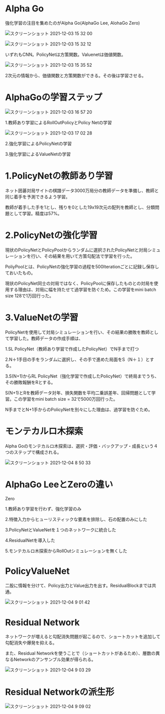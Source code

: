 # Alpha Go

強化学習の注目を集めたのがAlpha Go(AlphaGo Lee, AlohaGo Zero)

![スクリーンショット 2021-12-03 15 32 00](https://user-images.githubusercontent.com/85814165/144556408-fa8b1b36-1b42-4dd1-bb82-cb3dad31dc4d.png)

![スクリーンショット 2021-12-03 15 32 12](https://user-images.githubusercontent.com/85814165/144556417-0fa60826-b07c-4ad5-8763-6488eef59553.png)

いずれもCNN。PolicyNetは方策関数。Valuenetは価値関数。

![スクリーンショット 2021-12-03 15 35 52](https://user-images.githubusercontent.com/85814165/144556744-17e5df28-a485-4d78-abd1-b4128890ab57.png)

2次元の情報から、価値関数と方策関数ができる。その後は学習させる。

# AlphaGoの学習ステップ

![スクリーンショット 2021-12-03 16 57 20](https://user-images.githubusercontent.com/85814165/144566329-a7d726ac-6400-4053-8a24-9ffbeb96a812.png)

1.教師あり学習によるRollOutPolicyとPolicy Netの学習

![スクリーンショット 2021-12-03 17 02 28](https://user-images.githubusercontent.com/85814165/144566969-5276fc3d-3051-49b6-8a15-4a437f27ed84.png)

2.強化学習によるPolicyNetの学習

3.強化学習によるValueNetの学習

# 1.PolicyNetの教師あり学習

ネット囲碁対局サイトの棋譜データ3000万局分の教師データを準備し、教師と同じ着手を予測できるよう学習。

教師が着手した手を1とし、残りを0とした19x19次元の配列を教師とし、分類問題として学習。精度は57%。

# 2.PolicyNetの強化学習

現状のPolicyNetとPolicyPoolからランダムに選択されたPolicyNetと対局シミュレーションを行い、その結果を用いて方策勾配法で学習を行った。

PoliyPoolとは、PolicyNetの強化学習の過程を500Iterationごとに記録し保存しておいたもの。

現状のPolicyNet同士の対局ではなく、PolicyPoolに保存したものとの対局を使用する理由は、対局に幅を持たせて過学習を防ぐため。この学習をmini batch size 128で1万回行った。

# 3.ValueNetの学習

PolicyNetを使用して対局シミュレーションを行い、その結果の勝敗を教師として学習した。教師データの作成手順は、

1.SL PolicyNet（教師あり学習で作成したPolicyNet）でN手まで打つ

2.N＋1手目の手をランダムに選択し、その手で進めた局面をS（N＋１）とする。

3.S(N+1)からRL PolicyNet（強化学習で作成したPolicyNet）で終局までうち、その勝敗報酬をRとする。

S(N+1)とRを教師データ対年、損失関数を平均二乗誤差年、回帰問題として学習。この学習をmini batch size = 32で5000万回行った。

N手までとN+1手からのPolicyNetを別々にした理由は、過学習を防ぐため。

# モンテカルロ木探索

Alpha Goのモンテカルロ木探索は、選択・評価・バックアップ・成長という４つのステップで構成される。

![スクリーンショット 2021-12-04 8 50 33](https://user-images.githubusercontent.com/85814165/144687016-9e4a9100-d857-4b47-89a3-9144b9f46933.png)

# AlphaGo LeeとZeroの違い

Zero

1.教師あり学習を行わず、強化学習のみ

2.特徴入力からヒューリスティックな要素を排除し、石の配置のみにした

3.PolicyNetとValueNetを１つのネットワークに統合した

4.ResidualNetを導入した

5.モンテカルロ木探索からRollOutシミュレーションを無くした

# PolicyValueNet

二股に情報を分けて、Policy出力とValue出力を出す。ResidualBlockまでは共通。

![スクリーンショット 2021-12-04 9 01 42](https://user-images.githubusercontent.com/85814165/144687773-c77d3980-bbc0-4323-8354-767a7e013ba4.png)

# Residual Network

ネットワークが増えると勾配消失問題が起こるので、ショートカットを追加して勾配消失や爆発を抑える。

また、Residual Networkを使うことで（ショートカットがあるため）、層数の異なるNetworkのアンサンブル効果が得られる。

![スクリーンショット 2021-12-04 9 03 29](https://user-images.githubusercontent.com/85814165/144687881-77dbe164-43ff-4191-8868-da727df645f4.png)

# Residual Networkの派生形

![スクリーンショット 2021-12-04 9 09 02](https://user-images.githubusercontent.com/85814165/144688227-7a2d4961-7c70-4c4c-9e98-800b2b9db2b4.png)

